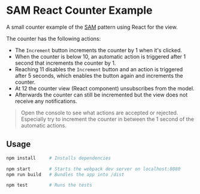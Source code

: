 # SAM React Counter Example

A small counter example of the [SAM][sam] pattern using React for the view.

The counter has the following actions:

- The `Increment` button increments the counter by 1 when it's clicked.
- When the counter is below 10, an automatic action is triggered after 1 second
    that increments the counter by 1.
- Reaching 11 disables the `Increment` button and an action is triggered after
    5 seconds, which enables the button again and increments the counter.
- At 12 the counter view (React component) unsubscribes from the model.
- Afterwards the counter can still be incremented but the view does not receive
    any notifications.

> Open the console to see what actions are accepted or rejected. Especially try
> to increment the counter in between the 1 second of the automatic actions.

## Usage

```sh
npm install     # Installs dependencies

npm start       # Starts the webpack dev server on localhost:8080
npm run build   # Bundles the app into /dist

npm test        # Runs the tests
```

[sam]: http://sam.js.org/
